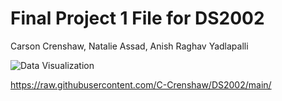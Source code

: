 # Final Project 1 File for DS2002

Carson Crenshaw, Natalie Assad, Anish Raghav Yadlapalli

![Data Visualization](https://raw.githubusercontent.com/C-Crenshaw/DS2002/Project1/.github/DataVizualization.png)

https://raw.githubusercontent.com/C-Crenshaw/DS2002/main/

